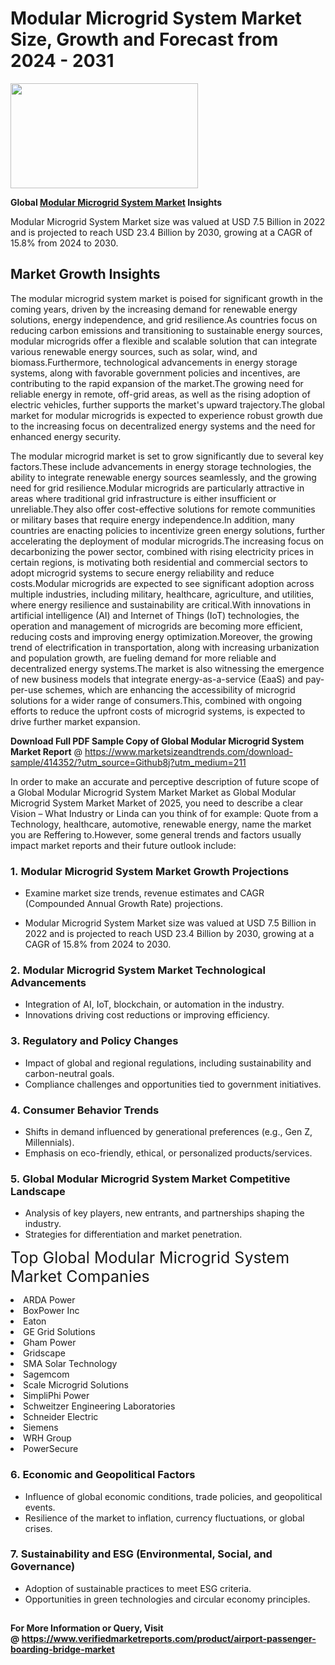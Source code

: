 <H1>Modular Microgrid System Market Size, Growth and Forecast from 2024 - 2031</H1><img class="aligncenter size-medium wp-image-584254" src="https://thirdeyenews.in/wp-content/uploads/2024/09/Global-Market-Research-300x168.jpeg" alt="" width="300" height="168" /><p><strong>Global&nbsp;<a href="https://www.marketsizeandtrends.com/download-sample/414352/?utm_source=Github8j?utm_medium=211">Modular Microgrid System Market</a> Insights</strong></p><p>Modular Microgrid System Market size was valued at USD 7.5 Billion in 2022 and is projected to reach USD 23.4 Billion by 2030, growing at a CAGR of 15.8% from 2024 to 2030.</p><p><h2>Market Growth Insights</h2> <p>The modular microgrid system market is poised for significant growth in the coming years, driven by the increasing demand for renewable energy solutions, energy independence, and grid resilience.As countries focus on reducing carbon emissions and transitioning to sustainable energy sources, modular microgrids offer a flexible and scalable solution that can integrate various renewable energy sources, such as solar, wind, and biomass.Furthermore, technological advancements in energy storage systems, along with favorable government policies and incentives, are contributing to the rapid expansion of the market.The growing need for reliable energy in remote, off-grid areas, as well as the rising adoption of electric vehicles, further supports the market's upward trajectory.The global market for modular microgrids is expected to experience robust growth due to the increasing focus on decentralized energy systems and the need for enhanced energy security.</p> <p>The modular microgrid market is set to grow significantly due to several key factors.These include advancements in energy storage technologies, the ability to integrate renewable energy sources seamlessly, and the growing need for grid resilience.Modular microgrids are particularly attractive in areas where traditional grid infrastructure is either insufficient or unreliable.They also offer cost-effective solutions for remote communities or military bases that require energy independence.In addition, many countries are enacting policies to incentivize green energy solutions, further accelerating the deployment of modular microgrids.The increasing focus on decarbonizing the power sector, combined with rising electricity prices in certain regions, is motivating both residential and commercial sectors to adopt microgrid systems to secure energy reliability and reduce costs.Modular microgrids are expected to see significant adoption across multiple industries, including military, healthcare, agriculture, and utilities, where energy resilience and sustainability are critical.With innovations in artificial intelligence (AI) and Internet of Things (IoT) technologies, the operation and management of microgrids are becoming more efficient, reducing costs and improving energy optimization.Moreover, the growing trend of electrification in transportation, along with increasing urbanization and population growth, are fueling demand for more reliable and decentralized energy systems.The market is also witnessing the emergence of new business models that integrate energy-as-a-service (EaaS) and pay-per-use schemes, which are enhancing the accessibility of microgrid solutions for a wider range of consumers.This, combined with ongoing efforts to reduce the upfront costs of microgrid systems, is expected to drive further market expansion.</p> <p><span class=""><strong>Download Full PDF Sample Copy of Global Modular Microgrid System Market Report</strong> @ <a href="https://www.marketsizeandtrends.com/download-sample/414352/?utm_source=Github8j?utm_medium=211" target="_blank">https://www.marketsizeandtrends.com/download-sample/414352/?utm_source=Github8j?utm_medium=211</a></span></p><p>In order to make an accurate and perceptive description of future scope of a Global&nbsp;Modular Microgrid System Market Market as Global&nbsp;Modular Microgrid System Market Market of 2025, you need to describe a clear Vision &ndash; What Industry or Linda can you think of for example: Quote from a Technology, healthcare, automotive, renewable energy, name the market you are Reffering to.However, some general trends and factors usually impact market reports and their future outlook include:</p><h3>1.&nbsp;<strong>Modular Microgrid System Market Growth Projections</strong></h3><ul><li>Examine market size trends, revenue estimates and CAGR (Compounded Annual Growth Rate) projections.</li><li><p>Modular Microgrid System Market size was valued at USD 7.5 Billion in 2022 and is projected to reach USD 23.4 Billion by 2030, growing at a CAGR of 15.8% from 2024 to 2030.</p></li></ul><h3>2.&nbsp;<strong>Modular Microgrid System Market Technological Advancements</strong></h3><ul><li>Integration of AI, IoT, blockchain, or automation in the industry.</li><li>Innovations driving cost reductions or improving efficiency.</li></ul><h3>3.&nbsp;<strong>Regulatory and Policy Changes</strong></h3><ul><li>Impact of global and regional regulations, including sustainability and carbon-neutral goals.</li><li>Compliance challenges and opportunities tied to government initiatives.</li></ul><h3>4.&nbsp;<strong>Consumer Behavior Trends</strong></h3><ul><li>Shifts in demand influenced by generational preferences (e.g., Gen Z, Millennials).</li><li>Emphasis on eco-friendly, ethical, or personalized products/services.</li></ul><h3>5.&nbsp;<strong>Global Modular Microgrid System Market Competitive Landscape</strong></h3><ul><li>Analysis of key players, new entrants, and partnerships shaping the industry.</li><li>Strategies for differentiation and market penetration.</li></ul><p data-pm-slice="1 1 []"><span style="color: inherit; font-family: inherit; font-size: 25px;">Top Global Modular Microgrid System Market Companies</span></p><div class="" data-test-id=""><p><li>ARDA Power</li><li> BoxPower Inc</li><li> Eaton</li><li> GE Grid Solutions</li><li> Gham Power</li><li> Gridscape</li><li> SMA Solar Technology</li><li> Sagemcom</li><li> Scale Microgrid Solutions</li><li> SimpliPhi Power</li><li> Schweitzer Engineering Laboratories</li><li> Schneider Electric</li><li> Siemens</li><li> WRH Group</li><li> PowerSecure</li></p></div><h3>6.&nbsp;<strong>Economic and Geopolitical Factors</strong></h3><ul><li>Influence of global economic conditions, trade policies, and geopolitical events.</li><li>Resilience of the market to inflation, currency fluctuations, or global crises.</li></ul><h3>7.&nbsp;<strong>Sustainability and ESG (Environmental, Social, and Governance)</strong></h3><ul><li>Adoption of sustainable practices to meet ESG criteria.</li><li>Opportunities in green technologies and circular economy principles.</li></ul><h2><strong style="font-size: 14px;">For More Information or Query, Visit @&nbsp;</strong><a style="background-color: #ffffff; font-size: 14px;" href="https://www.marketsizeandtrends.com/report/modular-microgrid-system-market/" target="_blank">https://www.verifiedmarketreports.com/product/airport-passenger-boarding-bridge-market</a></h2>